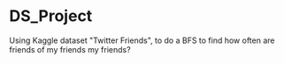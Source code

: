 # DS_Project
Using Kaggle dataset "Twitter Friends", to do a BFS to find how often are friends of my friends my friends?
